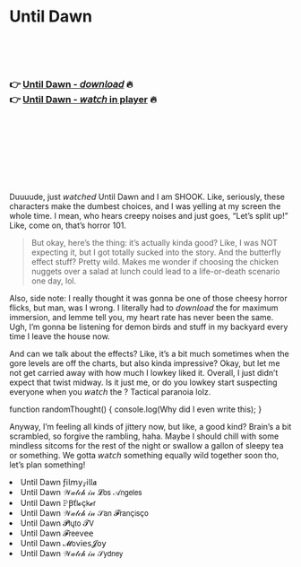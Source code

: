<h1>Until Dawn</h1>

<br><br><br>

<h3>👉 <a href="https://Timothys-tiovilbyca1977.github.io/tobtwhkqzu/">Until Dawn - 𝘥𝘰𝘸𝘯𝘭𝘰𝘢𝘥</a> 🔥<br>
👉 <a href="https://Timothys-tiovilbyca1977.github.io/tobtwhkqzu/">Until Dawn - 𝘸𝘢𝘵𝘤𝘩 in player</a> 🔥
</h3>



<br><br><br><br><br><br><br>


Duuuude, just 𝘸𝘢𝘵𝘤𝘩𝘦𝘥 Until Dawn and I am SHOOK. Like, seriously, these characters make the dumbest choices, and I was yelling at my screen the whole time. I mean, who hears creepy noises and just goes, “Let’s split up!” Like, come on, that’s horror   101. 

> But okay, here’s the thing: it’s actually kinda good? Like, I was NOT expecting it, but I got totally sucked into the story. And the butterfly effect stuff? Pretty wild. Makes me wonder if choosing the chicken nuggets over a salad at lunch could lead to a life-or-death scenario one day, lol. 

Also, side note: I really thought it was gonna be one of those cheesy horror flicks, but man, was I wrong. I literally had to 𝘥𝘰𝘸𝘯𝘭𝘰𝘢𝘥 the   for maximum immersion, and lemme tell you, my heart rate has never been the same. Ugh, I’m gonna be listening for demon birds and stuff in my backyard every time I leave the house now.

And can we talk about the effects? Like, it’s a bit much sometimes when the gore levels are off the charts, but also kinda impressive? Okay, but let me not get carried away with how much I lowkey liked it. Overall, I just didn’t expect that twist midway. Is it just me, or do you lowkey start suspecting everyone when you 𝘸𝘢𝘵𝘤𝘩 the  ? Tactical paranoia lolz.

function randomThought() {
  console.log(Why did I even write this);
}

Anyway, I’m feeling all kinds of jittery now, but like, a good kind? Brain’s a bit scrambled, so forgive the rambling, haha. Maybe I should chill with some mindless sitcoms for the rest of the night or swallow a gallon of sleepy tea or something. We gotta 𝘸𝘢𝘵𝘤𝘩 something equally wild together soon tho, let’s plan something!

<li>Until Dawn ƒ𝗂𝗅𝗆𝗒𝓏𝗂𝗅𝗅𝖆</li>
<li>Until Dawn 𝒲𝒶𝓉𝒸𝒽 𝒾𝓃 𝓛𝗈𝗌 𝒜𝗇𝗀𝖾𝗅𝖾𝗌</li>
<li>Until Dawn 𝙿Ꞵť𝗅𝓸ç𝗄𝓮𝗋</li>
<li>Until Dawn 𝒲𝒶𝓉𝒸𝒽 𝒾𝓃 𝒮𝖺𝗇 𝓕𝗋𝖺𝗇ç𝗂𝗌ç𝗈</li>
<li>Until Dawn 𝓟𝗅ų𝗍𝗈 𝓣𝖵</li>
<li>Until Dawn 𝓕𝗋𝖾𝖾ν𝖾𝖾</li>
<li>Until Dawn 𝓜𝗈ν𝗂𝖾𝗌𝓙𝗈𝗒</li>
<li>Until Dawn 𝒲𝒶𝓉𝒸𝒽 𝒾𝓃 𝒮𝗒𝖽𝗇𝖾𝗒</li>
